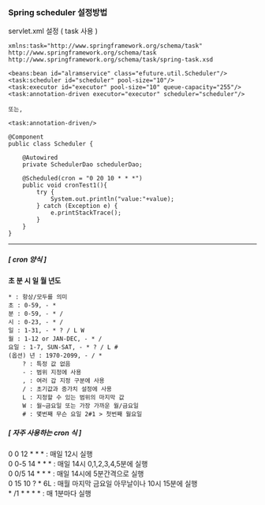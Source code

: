 ### Spring scheduler 설정방법
servlet.xml 설정 ( task 사용 )
~~~
xmlns:task="http://www.springframework.org/schema/task"
http://www.springframework.org/schema/task http://www.springframework.org/schema/task/spring-task.xsd

<beans:bean id="alramservice" class="efuture.util.Scheduler"/>
<task:scheduler id="scheduler" pool-size="10"/>
<task:executor id="executor" pool-size="10" queue-capacity="255"/>
<task:annotation-driven executor="executor" scheduler="scheduler"/>

또는,

<task:annotation-driven/>
 ~~~

~~~
@Component
public class Scheduler {

    @Autowired
    private SchedulerDao schedulerDao;

    @Scheduled(cron = "0 20 10 * * *")
    public void cronTest1(){
        try {
            System.out.println("value:"+value);
        } catch (Exception e) {      
            e.printStackTrace();
        }
    }
}
~~~


---
##### [ cron 양식 ]

<b>초 분 시 일 월 년도</b>
```
* : 항상/모두를 의미
초 : 0-59, - *
분 : 0-59, - * /
시 : 0-23, - * /  
일 : 1-31, - * ? / L W
월 : 1-12 or JAN-DEC, - * /
요일 : 1-7, SUN-SAT, - * ? / L #
(옵션) 년 : 1970-2099, - / *
    ? : 특정 값 없음
    - : 범위 지정에 사용
    , : 여러 갑 지정 구분에 사용
    / : 초기값과 증가치 설정에 사용
    L : 지정할 수 있는 범위의 마지막 값
    W : 월~금요일 또는 가장 가까운 월/금요일
    # : 몇번째 무슨 요일 2#1 > 첫번째 월요일
```

##### [ 자주 사용하는 cron 식 ]

0 0 12 * * * : 매일 12시 실행    
0 0-5 14 * * * : 매일 14시 0,1,2,3,4,5분에 실행    
0 0/5 14 * * * : 매일 14시에 5분간격으로 실행    
0 15 10 ? * 6L : 매월 마지막 금요일 아무날이나 10시 15분에 실행   
\* /1 * * * * : 매 1분마다 실행   
